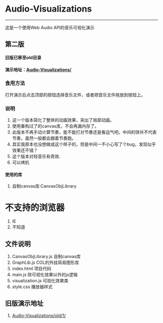 # Audio-Visualizations
--------
这是一个使用Web Audio API的音乐可视化演示

## 第二版

#### 旧版已移至old目录

#### 演示地址：<a href="//jiajiajiang.github.io/Audio-Visualizations/" target="_blank">Audio-Visualizations/</a>


### 食用方法

打开演示后点击顶部的按钮选择音乐文件，或者把音乐文件拖放到按钮上。



### 说明

1. 这一个版本简化了整体的动画效果，突出了局部动画。
2. 使用重构过了的canvas库，不会再漏内存了。
3. 此版本不再手动计算节奏，能不能打对节奏还是看运气吧。中间的饼并不代表节奏，虽然一般都会跟着节奏跑。
4. 其实我原本也没想做成这个样子的，但是中间一不小心写了个bug，发现似乎效果还不错？
5. 这个版本对轻音乐有奇效.
6. 可以烤机

#### 使用的库

1. 自制canvas库:CanvasObjLibrary

# 不支持的浏览器

1. IE
2. 不知道


## 文件说明
1. CanvasObjLibrary.js 自制canvas库
2. GraphLib.js COL的外挂简易图形库
3. index.html 项目代码
4. main.js 除可视化效果以外的js逻辑
5. visualization.js 可视化效果类
6. style.css 播放器样式


## 旧版演示地址

1. <a href="//jiajiajiang.github.io/Audio-Visualizations/old/1/" target="_blank">Audio-Visualizations/old/1/</a>